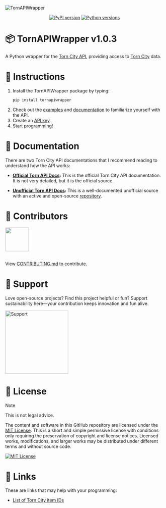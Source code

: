 
![TornAPIWrapper](https://github.com/cxdzc/TornAPIWrapper/assets/110936008/271aa9c8-280e-4fd9-be9e-cd8b88d53329)

<p align="center">
  <a href="https://pypi.org/project/TornAPIWrapper/"><img src="https://img.shields.io/pypi/v/TornAPIWrapper.svg" alt="PyPI version"></a>
  <a href="https://pypi.org/project/TornAPIWrapper/"><img src="https://img.shields.io/pypi/pyversions/TornAPIWrapper.svg" alt="Python versions"></a>
</p>

# 📦 TornAPIWrapper v1.0.3
A Python wrapper for the [Torn City API](https://www.torn.com/api.html), providing access to [Torn City](https://www.torn.com) data.

# 📠 Instructions
1. Install the TornAPIWrapper package by typing:
   ```sh
   pip install tornapiwrapper
   ```
2. Check out the [examples](https://github.com/dspencej/TornAPIWrapper/tree/main/Examples) and [documentation](https://github.com/dspencej/TornAPIWrapper#-documentations) to familiarize yourself with the API.
3. Create an [API key](https://www.torn.com/preferences.php#tab=api).
4. Start programming!

# 📑 Documentation
There are two Torn City API documentations that I recommend reading to understand how the API works:

- **[Official Torn API Docs](https://www.torn.com/api.html):** This is the official Torn City API documentation. It is not very detailed, but it is the official source.
  
- **[Unofficial Torn API Docs](https://tornapi.tornplayground.eu):** This is a well-documented unofficial source with an active and open-source [repository](https://github.com/Torn-Playground/tornapi-documentation).

# 💝 Contributors
<a href="https://github.com/dspencej/TornAPIWrapper/graphs/contributors">
  <img width="75" src="https://contrib.rocks/image?repo=dspencej/TornAPIWrapper"/>
</a>
<br><br>

View [CONTRIBUTING.md](https://github.com/dspencej/TornAPIWrapper/blob/main/.github/CONTRIBUTING.md) to contribute.

# 💌 Support
Love open-source projects? Find this project helpful or fun? Support sustainability here—your contribution keeps innovation and fun alive.

<a rel="license" href="https://www.buymeacoffee.com/dspencej"><img width="200" alt="Support" src="https://github.com/cxdzc/TornAPIWrapper/assets/110936008/494a782f-e327-4d07-8821-e962f03842e4"></a>

# 📜 License
> [!NOTE]
> This is not legal advice.

The content and software in this GitHub repository are licensed under the [MIT License](https://github.com/dspencej/TornAPIWrapper/blob/main/LICENSE). This is a short and simple permissive license with conditions only requiring the preservation of copyright and license notices. Licensed works, modifications, and larger works may be distributed under different terms and without source code.

<a rel="license" href="https://github.com/dspencej/TornAPIWrapper/blob/main/LICENSE"><img alt="MIT License" src="https://img.shields.io/badge/License-MIT-ab1436"/></a>

# 🔗 Links
These are links that may help with your programming:

- [List of Torn City item IDs](https://www.tornstats.com/items)
